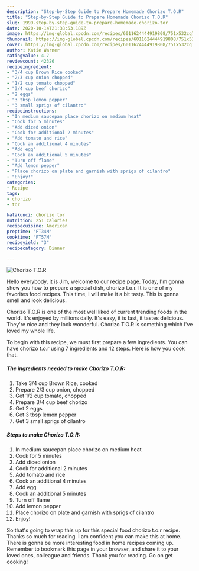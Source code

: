 ```yaml
---
description: "Step-by-Step Guide to Prepare Homemade Chorizo T.O.R"
title: "Step-by-Step Guide to Prepare Homemade Chorizo T.O.R"
slug: 1999-step-by-step-guide-to-prepare-homemade-chorizo-tor
date: 2020-10-14T21:38:53.189Z
image: https://img-global.cpcdn.com/recipes/6011624444919808/751x532cq70/chorizo-tor-recipe-main-photo.jpg
thumbnail: https://img-global.cpcdn.com/recipes/6011624444919808/751x532cq70/chorizo-tor-recipe-main-photo.jpg
cover: https://img-global.cpcdn.com/recipes/6011624444919808/751x532cq70/chorizo-tor-recipe-main-photo.jpg
author: Katie Warner
ratingvalue: 4.7
reviewcount: 42326
recipeingredient:
- "3/4 cup Brown Rice cooked"
- "2/3 cup onion chopped"
- "1/2 cup tomato chopped"
- "3/4 cup beef chorizo"
- "2 eggs"
- "3 tbsp lemon pepper"
- "3 small sprigs of cilantro"
recipeinstructions:
- "In medium saucepan place chorizo on medium heat"
- "Cook for 5 minutes"
- "Add diced onion"
- "Cook for additional 2 minutes"
- "Add tomato and rice"
- "Cook an additional 4 minutes"
- "Add egg"
- "Cook an additional 5 minutes"
- "Turn off flame"
- "Add lemon pepper"
- "Place chorizo on plate and garnish with sprigs of cilantro"
- "Enjoy!"
categories:
- Recipe
tags:
- chorizo
- tor

katakunci: chorizo tor 
nutrition: 251 calories
recipecuisine: American
preptime: "PT34M"
cooktime: "PT57M"
recipeyield: "3"
recipecategory: Dinner

---
```



![Chorizo T.O.R](https://img-global.cpcdn.com/recipes/6011624444919808/751x532cq70/chorizo-tor-recipe-main-photo.jpg)

Hello everybody, it is Jim, welcome to our recipe page. Today, I'm gonna show you how to prepare a special dish, chorizo t.o.r. It is one of my favorites food recipes. This time, I will make it a bit tasty. This is gonna smell and look delicious.



Chorizo T.O.R is one of the most well liked of current trending foods in the world. It's enjoyed by millions daily. It's easy, it is fast, it tastes delicious. They're nice and they look wonderful. Chorizo T.O.R is something which I've loved my whole life.


To begin with this recipe, we must first prepare a few ingredients. You can have chorizo t.o.r using 7 ingredients and 12 steps. Here is how you cook that.

<!--inarticleads1-->

##### The ingredients needed to make Chorizo T.O.R:

1. Take 3/4 cup Brown Rice, cooked
1. Prepare 2/3 cup onion, chopped
1. Get 1/2 cup tomato, chopped
1. Prepare 3/4 cup beef chorizo
1. Get 2 eggs
1. Get 3 tbsp lemon pepper
1. Get 3 small sprigs of cilantro




<!--inarticleads2-->

##### Steps to make Chorizo T.O.R:

1. In medium saucepan place chorizo on medium heat
1. Cook for 5 minutes
1. Add diced onion
1. Cook for additional 2 minutes
1. Add tomato and rice
1. Cook an additional 4 minutes
1. Add egg
1. Cook an additional 5 minutes
1. Turn off flame
1. Add lemon pepper
1. Place chorizo on plate and garnish with sprigs of cilantro
1. Enjoy!




So that's going to wrap this up for this special food chorizo t.o.r recipe. Thanks so much for reading. I am confident you can make this at home. There is gonna be more interesting food in home recipes coming up. Remember to bookmark this page in your browser, and share it to your loved ones, colleague and friends. Thank you for reading. Go on get cooking!
